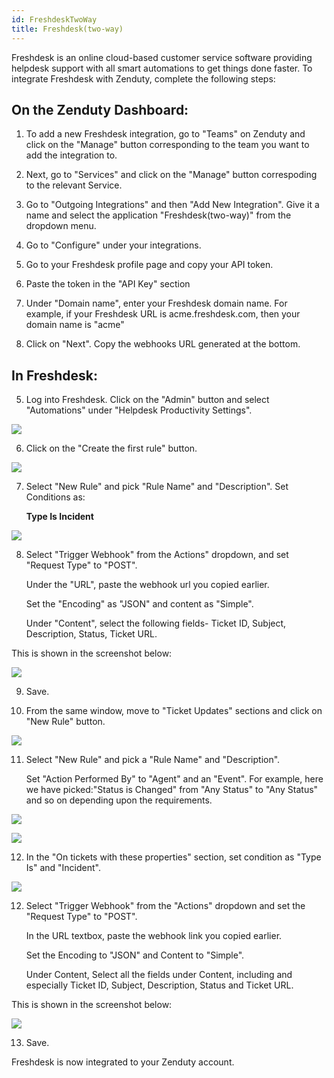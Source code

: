 ```yaml
---
id: FreshdeskTwoWay
title: Freshdesk(two-way)
---
```

Freshdesk is an online cloud-based customer service software providing helpdesk support with all smart automations to get things done faster. To integrate Freshdesk with Zenduty, complete the following steps:

## On the Zenduty Dashboard:

1. To add a new Freshdesk integration, go to "Teams" on Zenduty and click on the "Manage" button corresponding to the team you want to add the integration to.

2. Next, go to "Services" and click on the "Manage" button correspoding to the relevant Service.

3. Go to "Outgoing Integrations" and then "Add New Integration". Give it a name and select the application "Freshdesk(two-way)" from the dropdown menu.

4. Go to "Configure" under your integrations. 

5. Go to your Freshdesk profile page and copy your API token.

6. Paste the token in the "API Key" section

7. Under "Domain name", enter your Freshdesk domain name. For example, if your Freshdesk URL is acme.freshdesk.com, then your domain name is "acme"

8. Click on "Next". Copy the webhooks URL generated at the bottom.

## In Freshdesk: 

5. Log into Freshdesk. Click on the "Admin" button and select "Automations" under "Helpdesk Productivity Settings". 

![](/img/Integrations/Freshdesk/1.png)

6. Click on the "Create the first rule" button.

![](/img/Integrations/Freshdesk/2.png)

7. Select "New Rule" and pick "Rule Name" and "Description". Set Conditions as: 
	
	**Type Is Incident**

![](/img/Integrations/Freshdesk/3.png)

8. Select "Trigger Webhook" from the Actions"  dropdown, and set "Request Type" to "POST". 

	Under the "URL", paste the webhook url you copied earlier.

	Set the "Encoding" as "JSON" and content as "Simple".
	
	Under "Content", select the following fields- Ticket ID, Subject, Description, Status, Ticket URL.

This is shown in the screenshot below: 

![](/img/Integrations/Freshdesk/4.png)

9. Save. 

10. From the same window, move to "Ticket Updates" sections and click on "New Rule" button. 

![](/img/Integrations/Freshdesk/5.png)

11. Select "New Rule" and pick a "Rule Name" and "Description". 

	Set "Action Performed By" to "Agent" and an "Event". For example, here we have picked:"Status is Changed" from "Any Status" to "Any Status" and so on depending upon the requirements.

![](/img/Integrations/Freshdesk/6.png)

![](/img/Integrations/Freshdesk/7.png)

12. In the "On tickets with these properties" section, set condition as "Type Is" and "Incident".

![](/img/Integrations/Freshdesk/8.png)

12. Select "Trigger Webhook" from the "Actions" dropdown and set the "Request Type" to "POST".
	
	In the URL textbox, paste the webhook link you copied earlier.
	
	Set the Encoding to "JSON" and Content to "Simple".
	
	Under Content, Select all the fields under Content, including and especially Ticket ID, Subject, Description, Status and Ticket URL.

This is shown in the screenshot below: 

![](/img/Integrations/Freshdesk/9.png)

13. Save.

Freshdesk is now integrated to your Zenduty account.
